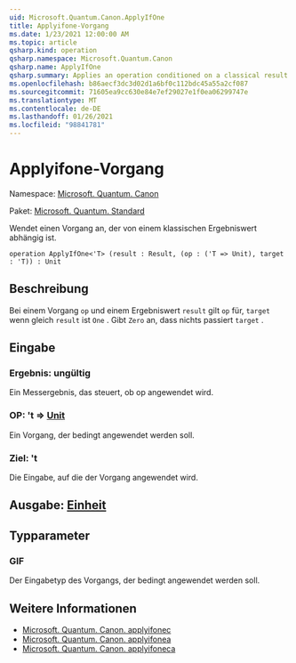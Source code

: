 ```yaml
---
uid: Microsoft.Quantum.Canon.ApplyIfOne
title: Applyifone-Vorgang
ms.date: 1/23/2021 12:00:00 AM
ms.topic: article
qsharp.kind: operation
qsharp.namespace: Microsoft.Quantum.Canon
qsharp.name: ApplyIfOne
qsharp.summary: Applies an operation conditioned on a classical result value being one.
ms.openlocfilehash: b86aecf3dc3d02d1a6bf0c112bdc45a55a2cf087
ms.sourcegitcommit: 71605ea9cc630e84e7ef29027e1f0ea06299747e
ms.translationtype: MT
ms.contentlocale: de-DE
ms.lasthandoff: 01/26/2021
ms.locfileid: "98841781"
---
```

# <a name="applyifone-operation"></a>Applyifone-Vorgang

Namespace: [Microsoft. Quantum. Canon](xref:Microsoft.Quantum.Canon)

Paket: [Microsoft. Quantum. Standard](https://nuget.org/packages/Microsoft.Quantum.Standard)


Wendet einen Vorgang an, der von einem klassischen Ergebniswert abhängig ist.

```qsharp
operation ApplyIfOne<'T> (result : Result, (op : ('T => Unit), target : 'T)) : Unit
```


## <a name="description"></a>Beschreibung

Bei einem Vorgang `op` und einem Ergebniswert `result` gilt `op` für, `target` wenn gleich `result` ist `One` . Gibt `Zero` an, dass nichts passiert `target` .

## <a name="input"></a>Eingabe

### <a name="result--__invalidresult__"></a>Ergebnis: __ungültig <Result>__

Ein Messergebnis, das steuert, ob op angewendet wird.


### <a name="op--t--unit"></a>OP: 't => [Unit](xref:microsoft.quantum.lang-ref.unit) 

Ein Vorgang, der bedingt angewendet werden soll.


### <a name="target--t"></a>Ziel: 't

Die Eingabe, auf die der Vorgang angewendet wird.



## <a name="output--unit"></a>Ausgabe: [Einheit](xref:microsoft.quantum.lang-ref.unit)



## <a name="type-parameters"></a>Typparameter

### <a name="t"></a>GIF

Der Eingabetyp des Vorgangs, der bedingt angewendet werden soll.

## <a name="see-also"></a>Weitere Informationen

- [Microsoft. Quantum. Canon. applyifonec](xref:Microsoft.Quantum.Canon.ApplyIfOneC)
- [Microsoft. Quantum. Canon. applyifonea](xref:Microsoft.Quantum.Canon.ApplyIfOneA)
- [Microsoft. Quantum. Canon. applyifoneca](xref:Microsoft.Quantum.Canon.ApplyIfOneCA)
